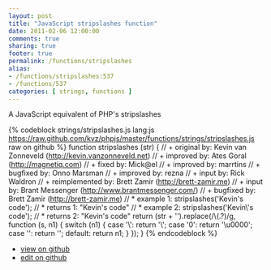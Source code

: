 ```yaml
---
layout: post
title: "JavaScript stripslashes function"
date: 2011-02-06 12:00:00
comments: true
sharing: true
footer: true
permalink: /functions/stripslashes
alias:
- /functions/stripslashes:537
- /functions/537
categories: [ strings, functions ]
---
```

A JavaScript equivalent of PHP's stripslashes
<!-- more -->
{% codeblock strings/stripslashes.js lang:js https://raw.github.com/kvz/phpjs/master/functions/strings/stripslashes.js raw on github %}
function stripslashes (str) {
    // +   original by: Kevin van Zonneveld (http://kevin.vanzonneveld.net)
    // +   improved by: Ates Goral (http://magnetiq.com)
    // +      fixed by: Mick@el
    // +   improved by: marrtins
    // +   bugfixed by: Onno Marsman
    // +   improved by: rezna
    // +   input by: Rick Waldron
    // +   reimplemented by: Brett Zamir (http://brett-zamir.me)
    // +   input by: Brant Messenger (http://www.brantmessenger.com/)
    // +   bugfixed by: Brett Zamir (http://brett-zamir.me)
    // *     example 1: stripslashes('Kevin\'s code');
    // *     returns 1: "Kevin's code"
    // *     example 2: stripslashes('Kevin\\\'s code');
    // *     returns 2: "Kevin\'s code"
    return (str + '').replace(/\\(.?)/g, function (s, n1) {
        switch (n1) {
        case '\\':
            return '\\';
        case '0':
            return '\u0000';
        case '':
            return '';
        default:
            return n1;
        }
    });
}
{% endcodeblock %}
<ul>
 <li><a href="https://github.com/kvz/phpjs/blob/master/functions/strings/stripslashes.js">view on github</a></li>
 <li><a href="https://github.com/kvz/phpjs/edit/master/functions/strings/stripslashes.js">edit on github</a></li>
</ul>
